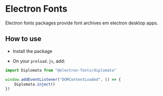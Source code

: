 # Electron Fonts

Electron fonts packages provide font archives em electron desktop apps.

## How to use

* Install the package

* On your `preload.js`, add:

```ts
import Diplomata from "@electron-fonts/diplomata"

window.addEventListener("DOMContentLoaded", () => {
    Diplomata.inject()
})
```